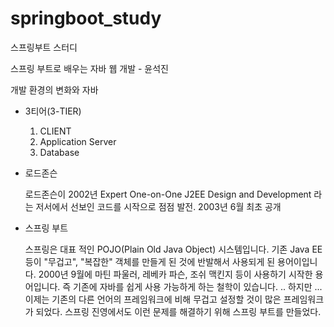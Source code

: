 # springboot_study
스프링부트 스터디

스프링 부트로 배우는 자바 웹 개발 - 윤석진

개발 환경의 변화와 자바

- 3티어(3-TIER)
  1. CLIENT
  2. Application Server
  3. Database
  
- 로드존슨

  로드존슨이 2002년 Expert One-on-One J2EE Design and Development 라는 저서에서 선보인 코드를 시작으로 점점 발전. 2003년 6월 최초 공개
  
- 스프링 부트

  스프링은 대표 적인 POJO(Plain Old Java Object) 시스템입니다. 기존 Java EE 등이 "무겁고", "복잡한" 객체를 만들게 된 것에 반발해서 사용되게 된 용어이입니다. 2000년 9월에 마틴 파울러, 레베카 파슨, 조쉬 맥킨지 등이 사용하기 시작한 용어입니다. 즉 기존에 자바를 쉽게 사용 가능하게 하는 철학이 있습니다.
  .. 하지만 ...
  이제는 기존의 다른 언어의 프레임워크에 비해 무겁고 설정할 것이 많은 프레임워크가 되었다.
  스프링 진영에서도 이런 문제를 해결하기 위해 스프링 부트를 만들었다.
